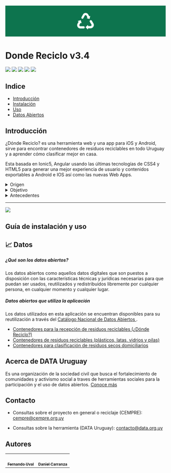 
![Donde reciclo](src/assets/img/generico.png)
 # Donde Reciclo v3.4
![](https://img.shields.io/badge/version-v3.4-blue) ![](https://img.shields.io/badge/build-ionic-blue) ![](https://img.shields.io/github/issues/datauy/DondeReciclo-3) ![](https://img.shields.io/github/license/datauy/DondeReciclo-3) ![](https://img.shields.io/twitter/url?url=https%3A%2F%2Fgithub.com%2Fdatauy%2FDondeReciclo-3)
## Indice

* [Introducción](#Introducción)
* [Instalación](#Instalación)
* [Uso](#Uso)
* [Datos Abiertos](##Datos)

## Introducción

¿Dónde Reciclo? es una herramienta web y una app para iOS y Android, sirve para encontrar contenedores de residuos reciclables en todo Uruguay y a aprender cómo clasificar mejor en casa.

Esta basada en Ionic5, Angular usando las últimas tecnologías de CSS4 y HTML5 para generar una mejor experiencia de usuario y contenidos exportables a Android e IOS así como las nuevas Web Apps.


<details>
<summary>Origen</summary>
En Uruguay existen muchos esfuerzos destinados a la recuperación de residuos sólidos para su revalorización, tratamiento o disposición final adecuados. Sin embargo la diversidad de programas y el desconocimiento de cada uno de ellos, redunda en que muchas personas crean que en Uruguay no se reciclan ni se recuperan los residuos, o que hacerlo es muy difícil.
</details>

<details>
<summary>Objetivo</summary>
 Nuestro objetivo es unificar toda la información sobre todos los lugares, contenedores, dispositivos y programas para recibir residuos o materiales y envases reciclables.
</details>

<details>
<summary>Antecedentes</summary>

*  La primera versión de esta herramienta, disponible en la web fue desarrollada y diseñada por [Agustín Kryger](https://twitter.com/agustinkry) y [Agustín Díaz](https://twitter.com/hiroagustin), en coordinación con DATA Uruguay, de forma voluntaria. Utilizando datos de la Intendencia de Montevideo para mostrar en qué lugares se podían depositar pilas, latas, plástico y vidrio.

* En el año 2016, [CEMPRE](https://cempre.org.uy/)  (Compromiso Empresarial Para el Reciclaje)  y [DATA Uruguay](https://data.org.uy/) acordaron trabajar en conjunto para actualizar y ampliar la ambición de dicha herramienta, convirtiéndola además en una aplicación móvil y sumando información sobre clasificación en casa y formas de disposición de residuos.

*  En 2020 se lanza una tercera versión de la herramienta v3.4.0, con más información sobre materiales, mejoras de diseño, interfaz y usabilidad y cambios en el sistema de gestión de la herramienta para permitir enviar reportes sobre contenedores a los distintos programas, así como permitirles a éstos gestionar y actualizar los puntos que se visualizan en la app.
</details>

***

![](https://im3.ezgif.com/tmp/ezgif-3-6ab062395218.gif)

## Guía de instalación y uso



## :chart_with_upwards_trend: Datos


##### ¿Qué son los datos abiertos?
Los datos abiertos como aquellos datos digitales que son puestos a disposición con las características técnicas y jurídicas necesarias para que puedan ser usados, reutilizados y redistribuidos libremente por cualquier persona, en cualquier momento y cualquier lugar.
##### Datos abiertos que utiliza la aplicación
Los datos utilizados en esta aplicación se encuentran disponibles para su reutilización a través del [Catálogo Nacional de Datos Abiertos ](https://catalogodatos.gub.uy/).


* [Contenedores para la recepción de residuos reciclables (¿Dónde Reciclo?)](https://catalogodatos.gub.uy/dataset/data-contenedores-para-la-recepcion-de-residuos-reciclables-donde-reciclo)
* [Contenedores de residuos reciclables (plásticos, latas, vidrios y pilas)](https://catalogodatos.gub.uy/dataset/intendencia-montevideo-contenedores_reciclable)
* [Contenedores para clasificación de residuos secos domiciliarios](https://catalogodatos.gub.uy/dataset/intendencia-montevideo-contenedores-residuos-secos-domicialiarios)

<!-- FALTA PROCESO DE DATOS -->
 ## Acerca de DATA Uruguay

 Es una organización de la sociedad civil que busca el fortalecimiento de comunidades y activismo social a traves de herramientas sociales para la participación y el uso de datos abiertos. [Conoce más](https://data.org.uy/)

<!-- ## Bitácora de cambios (changelog) -->


## Contacto
* Consultas sobre el proyecto en general o reciclaje (CEMPRE): 
 cempre@cempre.org.uy

* Consultas sobre la herramienta (DATA Uruguay): 
contacto@data.org.uy

## Autores 
<table>
<tr>
<td>
<a href="https://github.com/fernandouval">
<img src="https://avatars2.githubusercontent.com/u/1556819?s=400&v=4" width="100px;" alt=""><br /><sub><b>Fernando Uval</b></sub></a><br/>
</td>
<td>
<a href="https://github.com/danielcarranza">
<img src="https://avatars0.githubusercontent.com/u/1755382?s=400&v=4" width="100px;" alt=""><br /><sub><b>Daniel Carranza</b></sub></a><br/>
</td>
</tr>
</table>
<!-- # Donde Reciclo v3.4 -->
<!-- Basada en Ionic5, Angular 8 y usando las últimas tecnologías de CSS4 y HTML5 para generar una mejor experiencia de usuario y contenidos exportables a Android e IOS así como las nuevas Web Apps.

<!-- ## Incluye v3.4.0

* Menú principal y secundario con navegación móvil y desktop
* Mapa con geolocaliazción y centros de reciclaje
* Rutas a los contenedores próximos
* Busqueda de Materiales reciclables y localización de contenedores
* Compartir en redes sociales
* Fichas de materiales
* Consejos para deposición de materiales
* Programas de reciclaje
* Formulario de contacto
* Creación de usuarios
* Login de usuarios
* Reseteo de contraseña
* Función de reporte de contenedores
* Subir fotos de contenedores
* Editar perfil

## Bitácora de cambios (changelog)
http://soporte.data.org.uy/es/blog/dr-changelog


